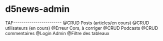 # d5news-admin


TAF------------------------
@CRUD Posts (articles/en cours)
@CRUD utilisateurs (en cours)
@Erreur Cors, à corriger
@CRUD Podcasts
@CRUD commentaires
@Login Admin
@Filtre des tableaux